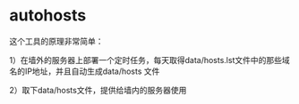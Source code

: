 # autohosts
这个工具的原理非常简单：

1）在墙外的服务器上部署一个定时任务，每天取得data/hosts.lst文件中的那些域名的IP地址，并且自动生成data/hosts 文件

2）取下data/hosts文件，提供给墙内的服务器使用

